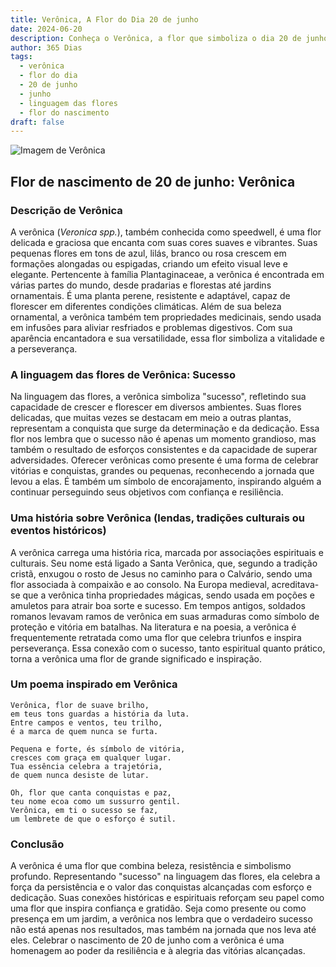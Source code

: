 ```yaml
---
title: Verônica, A Flor do Dia 20 de junho
date: 2024-06-20
description: Conheça o Verônica, a flor que simboliza o dia 20 de junho e seu significado 'Sucesso'. Explore a beleza e o simbolismo desta flor encantadora.
author: 365 Dias
tags:
  - verônica
  - flor do dia
  - 20 de junho
  - junho
  - linguagem das flores
  - flor do nascimento
draft: false
---
```


![Imagem de Verônica](https://cdn.pixabay.com/photo/2016/03/22/18/59/speedwell-1273520_960_720.jpg#center)


## Flor de nascimento de 20 de junho: Verônica

### Descrição de Verônica

A verônica (_Veronica spp._), também conhecida como speedwell, é uma flor delicada e graciosa que encanta com suas cores suaves e vibrantes. Suas pequenas flores em tons de azul, lilás, branco ou rosa crescem em formações alongadas ou espigadas, criando um efeito visual leve e elegante. Pertencente à família Plantaginaceae, a verônica é encontrada em várias partes do mundo, desde pradarias e florestas até jardins ornamentais. É uma planta perene, resistente e adaptável, capaz de florescer em diferentes condições climáticas. Além de sua beleza ornamental, a verônica também tem propriedades medicinais, sendo usada em infusões para aliviar resfriados e problemas digestivos. Com sua aparência encantadora e sua versatilidade, essa flor simboliza a vitalidade e a perseverança.

### A linguagem das flores de Verônica: Sucesso

Na linguagem das flores, a verônica simboliza "sucesso", refletindo sua capacidade de crescer e florescer em diversos ambientes. Suas flores delicadas, que muitas vezes se destacam em meio a outras plantas, representam a conquista que surge da determinação e da dedicação. Essa flor nos lembra que o sucesso não é apenas um momento grandioso, mas também o resultado de esforços consistentes e da capacidade de superar adversidades. Oferecer verônicas como presente é uma forma de celebrar vitórias e conquistas, grandes ou pequenas, reconhecendo a jornada que levou a elas. É também um símbolo de encorajamento, inspirando alguém a continuar perseguindo seus objetivos com confiança e resiliência.

### Uma história sobre Verônica (lendas, tradições culturais ou eventos históricos)

A verônica carrega uma história rica, marcada por associações espirituais e culturais. Seu nome está ligado a Santa Verônica, que, segundo a tradição cristã, enxugou o rosto de Jesus no caminho para o Calvário, sendo uma flor associada à compaixão e ao consolo. Na Europa medieval, acreditava-se que a verônica tinha propriedades mágicas, sendo usada em poções e amuletos para atrair boa sorte e sucesso. Em tempos antigos, soldados romanos levavam ramos de verônica em suas armaduras como símbolo de proteção e vitória em batalhas. Na literatura e na poesia, a verônica é frequentemente retratada como uma flor que celebra triunfos e inspira perseverança. Essa conexão com o sucesso, tanto espiritual quanto prático, torna a verônica uma flor de grande significado e inspiração.

### Um poema inspirado em Verônica

```
Verônica, flor de suave brilho,  
em teus tons guardas a história da luta.  
Entre campos e ventos, teu trilho,  
é a marca de quem nunca se furta.  

Pequena e forte, és símbolo de vitória,  
cresces com graça em qualquer lugar.  
Tua essência celebra a trajetória,  
de quem nunca desiste de lutar.  

Oh, flor que canta conquistas e paz,  
teu nome ecoa como um sussurro gentil.  
Verônica, em ti o sucesso se faz,  
um lembrete de que o esforço é sutil.  
```

### Conclusão

A verônica é uma flor que combina beleza, resistência e simbolismo profundo. Representando "sucesso" na linguagem das flores, ela celebra a força da persistência e o valor das conquistas alcançadas com esforço e dedicação. Suas conexões históricas e espirituais reforçam seu papel como uma flor que inspira confiança e gratidão. Seja como presente ou como presença em um jardim, a verônica nos lembra que o verdadeiro sucesso não está apenas nos resultados, mas também na jornada que nos leva até eles. Celebrar o nascimento de 20 de junho com a verônica é uma homenagem ao poder da resiliência e à alegria das vitórias alcançadas.